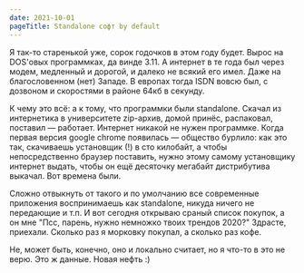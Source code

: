 ```yaml
---
date: 2021-10-01
pageTitle: Standalone софт by default
---
```


Я так-то старенькой уже, сорок годочков в этом году будет. Вырос на DOS'овых программках, да винде 3.11. А интернет в те 
года был через модем, медленный и дорогой, и далеко не всякий его имел. Даже на благословенном (нет) Западе. В европах 
тогда ISDN вовсю был, с дозвоном и скоростями в районе 64кб в секунду.

К чему это всё: а к тому, что программки были standalone. Скачал из интернетика в университете zip-архив, домой принёс, 
распаковал, поставил — работает. Интернет никакой не нужен программке. Когда первая версия google chrome появилась — 
общество бурлило: как это так, скачиваешь установщик (!) в сто килобайт, а чтобы непосредственно браузер поставить, 
нужно этому самому установщику интернет выдать, чтобы он ещё десяточку мегабайт дистрибутива выкачал. Вот времена были.

Сложно отвыкнуть от такого и по умолчанию все современные приложения воспринимаешь как standalone, никуда ничего не 
передающие и т.п. И вот сегодня открываю сраный список покупок, а он мне "Псс, парень, нужно немножко твоих трендов 
2020?" Здрасте, приехали. Сколько раз я морковку покупал, а сколько раз кофе.

Не, может быть, конечно, оно и локально считает, но я что-то в это не верю. Это ж данные. Новая нефть :)
